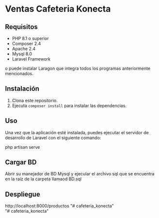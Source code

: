 # Ventas Cafeteria Konecta

## Requisitos

- PHP 8.1 o superior
- Composer 2.4
- Apache 2.4
- Mysql 8.0
- Laravel Framework

o puede instalar Laragon que integra todos los programas anteriormente mencionados.

## Instalación

1. Clona este repositorio.
2. Ejecuta `composer install` para instalar las dependencias.


## Uso

Una vez que la aplicación esté instalada, puedes ejecutar el servidor de desarrollo de Laravel con el siguiente comando:

php artisan serve

## Cargar BD
Abrir su manejador de BD Mysql y ejecular el archivo sql que se encuentra en la raíz de la carpeta llamaod BD.sql

## Despliegue
http://localhost:8000/productos
"# cafeteria_konecta"  
"# cafeteria_konecta" 
